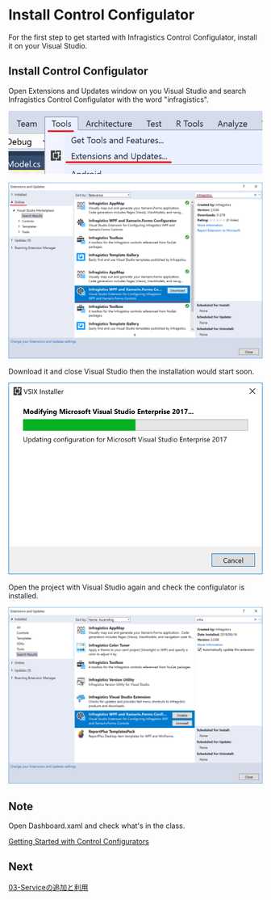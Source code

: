 # Install Control Configulator

For the first step to get started with Infragistics Control Configulator, install it on your Visual Studio.

## Install Control Configulator

Open Extensions and Updates window on you Visual Studio and search Infragistics Control Configulator with the word "infragistics". 

![](../assets/02-01-01.png)

![](../assets/02-01-02.png)

Download it and close Visual Studio then the installation would start soon.

![](../assets/02-01-03.png)

Open the project with Visual Studio again and check the configulator is installed.

![](../assets/02-01-04.png)

## Note

Open Dashboard.xaml and check what's in the class.

[Getting Started with Control Configurators](https://www.infragistics.com/help/wpf/getting-started-with-control-configurators)

## Next
[03-Serviceの追加と利用](03-Serviceの追加と利用.md)
